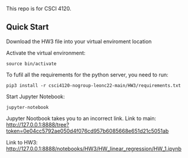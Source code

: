 This repo is for CSCI 4120.

## Quick Start

Download the HW3 file into your virtual enviroment location

Activate the virtual environment:
```
source bin/activate
```

To fufil all the requirements for the python server, you need to run:
```
pip3 install -r csci4120-nogroup-leonc22-main/HW3/requirements.txt
```

Start Jupyter Notebook:
```
jupyter-notebook
```

Jupyter Nootbook takes you to an incorrect link.
Link to main:
http://127.0.0.1:8888/tree?token=0e04cc5792ae050d4f076cd957b6085668e651d21c5051ab

Link to HW3:
http://127.0.0.1:8888/notebooks/HW3/HW_linear_regression/HW_1.ipynb
